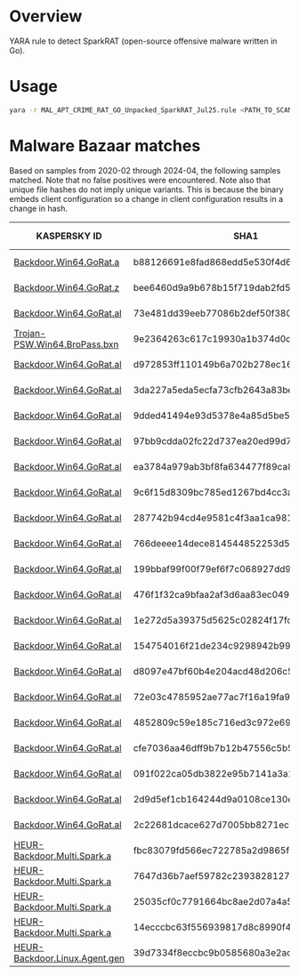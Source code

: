 # Overview

YARA rule to detect SparkRAT (open-source offensive malware written in Go).

# Usage

```bash
yara -r MAL_APT_CRIME_RAT_GO_Unpacked_SparkRAT_Jul25.rule <PATH_TO_SCAN>
```

# Malware Bazaar matches

Based on samples from 2020-02 through 2024-04, the following samples matched. Note that no false positives were encountered. Note also that unique file hashes do not imply unique variants. This is because the binary embeds client configuration so a change in client configuration results in a change in hash.

| KASPERSKY ID | SHA1 | FIRST SEEN |
| --- | --- | --- |
| [Backdoor.Win64.GoRat.a](https://bazaar.abuse.ch/sample/99d32bfd135a2a1575b0f83a31a0ab817a6a4fe329f3e05bebdb73c26f988658) | b88126691e8fad868edd5e530f4d638d959b1b97 | 2022-06-03 |
| [Backdoor.Win64.GoRat.z](https://bazaar.abuse.ch/sample/442c2b7b8e7ec13306bfb6c1332bd87e4d9cac242fd86555df355a606b895c46) | bee6460d9a9b678b15f719dab2fd5bd5d1ee8c48 | 2022-10-21 |
| [Backdoor.Win64.GoRat.al](https://bazaar.abuse.ch/sample/decc5c6c0b83388a4faf541a22bc8faaf4c969903920d61b94e7c86d4c0be692) | 73e481dd39eeb77086b2def50f380a972b50aaa7 | 2023-02-05 |
| [Trojan-PSW.Win64.BroPass.bxn](https://bazaar.abuse.ch/sample/f252274a873b52ec33625b8f8ddb77dcdf9dfc8781585d22461f11c9d337b39d) | 9e2364263c617c19930a1b374d0c87cf8ab4f6c8 | 2023-05-08 |
| [Backdoor.Win64.GoRat.al](https://bazaar.abuse.ch/sample/07667fb2483b4727216ad7f7ce6413f32bea9530ad405fc7a415812ef6f3449a) | d972853ff110149b6a702b278ec168e4ba3e9daa | 2023-10-12 |
| [Backdoor.Win64.GoRat.al](https://bazaar.abuse.ch/sample/0b687729eb0cf87dafd6a27b4338f1aac5750eeaad3779bcea32c74602b50bb3) | 3da227a5eda5ecfa73cfb2643a83be7b35c1aa5e | 2023-10-12 |
| [Backdoor.Win64.GoRat.al](https://bazaar.abuse.ch/sample/2a6693166d2db53f60f7b18d49329204dc685a0c12c5cb8be1b62ced46980041) | 9dded41494e93d5378e4a85d5be5e6b1fc29ed52 | 2023-10-12 |
| [Backdoor.Win64.GoRat.al](https://bazaar.abuse.ch/sample/33d0fad1937c17ef1a7ef241497224ab603af12bc6fd56b320c9d7ab80294204) | 97bb9cdda02fc22d737ea20ed99d77d00b92cc5c | 2023-10-12 |
| [Backdoor.Win64.GoRat.al](https://bazaar.abuse.ch/sample/35da1fcf3156cf1d4c200ddebe7047a4830965522daaa4972be445ba36eddc62) | ea3784a979ab3bf8fa634477f89ca867bf2cabf9 | 2023-10-12 |
| [Backdoor.Win64.GoRat.al](https://bazaar.abuse.ch/sample/36b8623b6b1120313cd6a82751d5eb175d274d2952a8b3d3d6f69874fb4e88b9) | 9c6f15d8309bc785ed1267bd4cc3ac3da2dc5e72 | 2023-10-12 |
| [Backdoor.Win64.GoRat.al](https://bazaar.abuse.ch/sample/60c163c0f00a2aeeae8648898d75314b1c5e749777f227ac6c3c84656a68516e) | 287742b94cd4e9581c4f3aa1ca981ec67fd23b8a | 2023-10-12 |
| [Backdoor.Win64.GoRat.al](https://bazaar.abuse.ch/sample/6c4cb9d518f725b5c92f68699992f5525592328a47517d5897d971aac0ab6539) | 766deeee14dece814544852253d5bbb1823c1e60 | 2023-10-12 |
| [Backdoor.Win64.GoRat.al](https://bazaar.abuse.ch/sample/739ae6a61c12e14cca5f0c9cad3264f9cb7db70577efc9be354719455426443f) | 199bbaf99f00f79ef6f7c068927dd9b6bcb57c37 | 2023-10-12 |
| [Backdoor.Win64.GoRat.al](https://bazaar.abuse.ch/sample/78780bbc3be24085b453f77b1aee712a4b3fc41126a473a360768d3cc85a1f55) | 476f1f32ca9bfaa2af3d6aa83ec049c808cf514b | 2023-10-12 |
| [Backdoor.Win64.GoRat.al](https://bazaar.abuse.ch/sample/8ae2e582e6886753843e2f31001fe373bacc1cc0231bec8a6ba64d39394fe48c) | 1e272d5a39375d5625c02824f17fc6aa0d04d304 | 2023-10-12 |
| [Backdoor.Win64.GoRat.al](https://bazaar.abuse.ch/sample/9c672b05b987575f132c5f798a162abfa487ac60dcf19a19220b4451b10d79a2) | 154754016f21de234c9298942b994384709e673a | 2023-10-12 |
| [Backdoor.Win64.GoRat.al](https://bazaar.abuse.ch/sample/b724da89a80fc6aa20d1214c42f002ac850c5b11c37873a0a06f91e3168a8031) | d8097e47bf60b4e204acd48d206c586b6f00839c | 2023-10-12 |
| [Backdoor.Win64.GoRat.al](https://bazaar.abuse.ch/sample/c24630ac0393879f0a49b298e23fd8bdb5caf2fc7d544735d5dc1e3d8bd31100) | 72e03c4785952ae77ac7f16a19fa9edb59dc380c | 2023-10-12 |
| [Backdoor.Win64.GoRat.al](https://bazaar.abuse.ch/sample/d2c72e0d3a6a14fc83ae9f0ee58da6674ec7096fd7ddf61a7fabb6737c08fffb) | 4852809c59e185c716ed3c972e69e8fbfb48f28f | 2023-10-12 |
| [Backdoor.Win64.GoRat.al](https://bazaar.abuse.ch/sample/d3e19d396ade2fca0f69b766d9683068486009103d1a0aa57b3b6228b30bded2) | cfe7036aa46dff9b7b12b47556c5b5eeb6908d93 | 2023-10-12 |
| [Backdoor.Win64.GoRat.al](https://bazaar.abuse.ch/sample/db1b6d7e289c8c15bf9531dcc7f965a9c5a133b4f0438a95cde2ab2482080fd0) | 091f022ca05db3822e95b7141a3a13882b71f226 | 2023-10-12 |
| [Backdoor.Win64.GoRat.al](https://bazaar.abuse.ch/sample/efd8049d67d1bcdb6c0aba4da7ca6d4feacc65eb874447cc2c69d12dd4a83675) | 2d9d5ef1cb164244d9a0108ce130ebf47155b97e | 2023-10-12 |
| [Backdoor.Win64.GoRat.al](https://bazaar.abuse.ch/sample/fbe68d517f32b3a3507c6dfe6af41334a4c023d42a5a89725ea6e3fe28df4392) | 2c22681dcace627d7005bb8271ec8d4ce21d297a | 2023-10-12 |
| [HEUR-Backdoor.Multi.Spark.a](https://bazaar.abuse.ch/sample/bc140d13eb3190d51c46ad5855f32f908b7617ab5b40d38b4e64914733beff85) | fbc83079fd566ec722785a2d9865f95dddadb0b2 | 2023-10-12 |
| [HEUR-Backdoor.Multi.Spark.a](https://bazaar.abuse.ch/sample/d5f2cefc53e8355fe26e8c87f6212abf3a345cd1b82af97ac0bc540fd9dd1ed7) | 7647d36b7aef59782c2393828127ee1c39405e51 | 2023-10-12 |
| [HEUR-Backdoor.Multi.Spark.a](https://bazaar.abuse.ch/sample/e0b0fe364fe6118e0246d65eeb32a4b3d37c44737dd2aa8d2291af1482cbc99b) | 25035cf0c7791664bc8ae2d07a4a5cc5fd7183a4 | 2023-10-12 |
| [HEUR-Backdoor.Multi.Spark.a](https://bazaar.abuse.ch/sample/4d3c70c56adac4b118be2c42cab1cd3fb775f5c57ce85041f012d67ba2b73639) | 14ecccbc63f556939817d8c8990f455955b10017 | 2023-11-20 |
| [HEUR-Backdoor.Linux.Agent.gen](https://bazaar.abuse.ch/sample/103c3465516b5b5edd7a493b0cb4eab1a31ca282d693f59e7d6f8fd97e3c436a) | 39d7334f8eccbc9b0585680a3e2acf5269c3d259 | 2024-04-21 |
